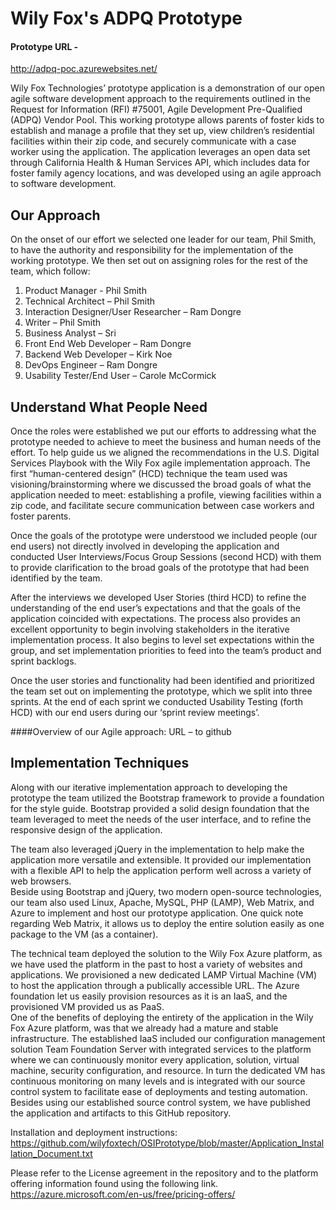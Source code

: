 # Wily Fox's  ADPQ Prototype

#### Prototype URL - 
http://adpq-poc.azurewebsites.net/ 

Wily Fox Technologies’ prototype application is a demonstration of our open agile software development approach to the requirements outlined in the Request for Information (RFI) #75001, Agile Development Pre-Qualified (ADPQ) Vendor Pool.  This working prototype allows parents of foster kids to establish and manage a profile that they set up, view children’s residential facilities within their zip code, and securely communicate with a case worker using the application.  The application leverages an open data set through California Health & Human Services API, which includes data for foster family agency locations, and was developed using an agile approach to software development. 

## Our Approach
On the onset of our effort we selected one leader for our team, Phil Smith, to have the authority and responsibility for the implementation of the working prototype.  We then set out on assigning roles for the rest of the team, which follow:
 
 1. Product Manager - Phil Smith 
 2. Technical Architect – Phil Smith
 3. Interaction Designer/User Researcher – Ram Dongre
 4. Writer – Phil Smith
 5. Business Analyst – Sri 
 6. Front End Web Developer – Ram Dongre
 7. Backend Web Developer – Kirk Noe
 8. DevOps Engineer – Ram Dongre
 9. Usability Tester/End User – Carole McCormick
 
## Understand What People Need
Once the roles were established we put our efforts to addressing what the prototype needed to achieve to meet the business and human needs of the effort.  To help guide us we aligned the recommendations in the U.S. Digital Services Playbook with the Wily Fox agile implementation approach.  The first “human-centered design” (HCD) technique the team used was visioning/brainstorming where we discussed the broad goals of what the application needed to meet: establishing a profile, viewing facilities within a zip code, and facilitate secure communication between case workers and foster parents.  

Once the goals of the prototype were understood we included people (our end users) not directly involved in developing the application and conducted User Interviews/Focus Group Sessions (second HCD) with them to provide clarification to the broad goals of the prototype that had been identified by the team.  

After the interviews we developed User Stories (third HCD) to refine the understanding of the end user’s expectations and that the goals of the application coincided with expectations.  The process also provides an excellent opportunity to begin involving stakeholders in the iterative implementation process. It also begins to level set expectations within the group, and set implementation priorities to feed into the team’s product and sprint backlogs.  

Once the user stories and functionality had been identified and prioritized the team set out on implementing the prototype, which we split into three sprints.  At the end of each sprint we conducted Usability Testing (forth HCD) with our end users during our ‘sprint review meetings’.  

####Overview of our Agile approach:
URL – to github 

## Implementation Techniques
Along with our iterative implementation approach to developing the prototype the team utilized the Bootstrap framework to provide a foundation for the style guide.  Bootstrap provided a solid design foundation that the team leveraged to meet the needs of the user interface, and to refine the responsive design of the application. 

The team also leveraged jQuery in the implementation to help make the application more versatile and extensible.  It provided our implementation with a flexible API to help the application perform well across a variety of web browsers.  
Beside using Bootstrap and jQuery, two modern open-source technologies, our team also used Linux, Apache, MySQL, PHP (LAMP), Web Matrix, and Azure to implement and host our prototype application.  One quick note regarding Web Matrix, it allows us to deploy the entire solution easily as one package to the VM (as a container).  

The technical team deployed the solution to the Wily Fox Azure platform, as we have used the platform in the past to host a variety of websites and applications.  We provisioned a new dedicated LAMP Virtual Machine (VM) to host the application through a publically accessible URL.  The Azure foundation let us easily provision resources as it is an IaaS, and the provisioned VM provided us as PaaS.  
One of the benefits of deploying the entirety of the application in the Wily Fox Azure platform, was that we already had a mature and stable infrastructure.  The established IaaS included our configuration management solution Team Foundation Server with integrated services to the platform where we can continuously monitor every application, solution, virtual machine, security configuration, and resource.  In turn the dedicated VM has continuous monitoring on many levels and is integrated with our source control system to facilitate ease of deployments and testing automation.  Besides using our established source control system, we have published the application and artifacts to this GitHub repository. 

Installation and deployment instructions: 
https://github.com/wilyfoxtech/OSIPrototype/blob/master/Application_Installation_Document.txt 

Please refer to the License agreement in the repository and to the platform offering information found using the following link.
https://azure.microsoft.com/en-us/free/pricing-offers/ 



